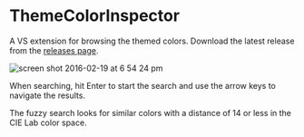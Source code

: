 # ThemeColorInspector
A VS extension for browsing the themed colors. Download the latest release from the [releases page](https://github.com/shana/ThemeColorInspector/releases/latest).

![screen shot 2016-02-19 at 6 54 24 pm](https://cloud.githubusercontent.com/assets/310137/13185507/c7fd3514-d741-11e5-9f16-2745eb905cad.png)

When searching, hit Enter to start the search and use the arrow keys to navigate the results.

The fuzzy search looks for similar colors with a distance of 14 or less in the CIE Lab color space.

